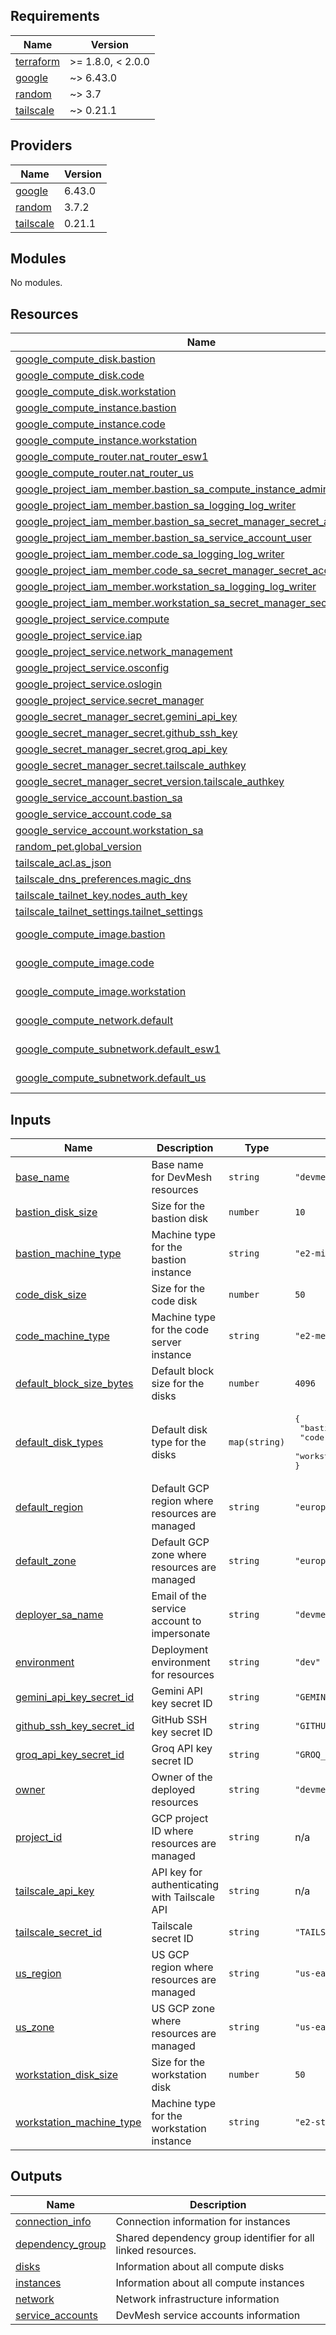 <!-- BEGIN_TF_DOCS -->
## Requirements

| Name | Version |
|------|---------|
| <a name="requirement_terraform"></a> [terraform](#requirement\_terraform) | >= 1.8.0, < 2.0.0 |
| <a name="requirement_google"></a> [google](#requirement\_google) | ~> 6.43.0 |
| <a name="requirement_random"></a> [random](#requirement\_random) | ~> 3.7 |
| <a name="requirement_tailscale"></a> [tailscale](#requirement\_tailscale) | ~> 0.21.1 |

## Providers

| Name | Version |
|------|---------|
| <a name="provider_google"></a> [google](#provider\_google) | 6.43.0 |
| <a name="provider_random"></a> [random](#provider\_random) | 3.7.2 |
| <a name="provider_tailscale"></a> [tailscale](#provider\_tailscale) | 0.21.1 |

## Modules

No modules.

## Resources

| Name | Type |
|------|------|
| [google_compute_disk.bastion](https://registry.terraform.io/providers/hashicorp/google/latest/docs/resources/compute_disk) | resource |
| [google_compute_disk.code](https://registry.terraform.io/providers/hashicorp/google/latest/docs/resources/compute_disk) | resource |
| [google_compute_disk.workstation](https://registry.terraform.io/providers/hashicorp/google/latest/docs/resources/compute_disk) | resource |
| [google_compute_instance.bastion](https://registry.terraform.io/providers/hashicorp/google/latest/docs/resources/compute_instance) | resource |
| [google_compute_instance.code](https://registry.terraform.io/providers/hashicorp/google/latest/docs/resources/compute_instance) | resource |
| [google_compute_instance.workstation](https://registry.terraform.io/providers/hashicorp/google/latest/docs/resources/compute_instance) | resource |
| [google_compute_router.nat_router_esw1](https://registry.terraform.io/providers/hashicorp/google/latest/docs/resources/compute_router) | resource |
| [google_compute_router.nat_router_us](https://registry.terraform.io/providers/hashicorp/google/latest/docs/resources/compute_router) | resource |
| [google_project_iam_member.bastion_sa_compute_instance_admin](https://registry.terraform.io/providers/hashicorp/google/latest/docs/resources/project_iam_member) | resource |
| [google_project_iam_member.bastion_sa_logging_log_writer](https://registry.terraform.io/providers/hashicorp/google/latest/docs/resources/project_iam_member) | resource |
| [google_project_iam_member.bastion_sa_secret_manager_secret_accessor](https://registry.terraform.io/providers/hashicorp/google/latest/docs/resources/project_iam_member) | resource |
| [google_project_iam_member.bastion_sa_service_account_user](https://registry.terraform.io/providers/hashicorp/google/latest/docs/resources/project_iam_member) | resource |
| [google_project_iam_member.code_sa_logging_log_writer](https://registry.terraform.io/providers/hashicorp/google/latest/docs/resources/project_iam_member) | resource |
| [google_project_iam_member.code_sa_secret_manager_secret_accessor](https://registry.terraform.io/providers/hashicorp/google/latest/docs/resources/project_iam_member) | resource |
| [google_project_iam_member.workstation_sa_logging_log_writer](https://registry.terraform.io/providers/hashicorp/google/latest/docs/resources/project_iam_member) | resource |
| [google_project_iam_member.workstation_sa_secret_manager_secret_accessor](https://registry.terraform.io/providers/hashicorp/google/latest/docs/resources/project_iam_member) | resource |
| [google_project_service.compute](https://registry.terraform.io/providers/hashicorp/google/latest/docs/resources/project_service) | resource |
| [google_project_service.iap](https://registry.terraform.io/providers/hashicorp/google/latest/docs/resources/project_service) | resource |
| [google_project_service.network_management](https://registry.terraform.io/providers/hashicorp/google/latest/docs/resources/project_service) | resource |
| [google_project_service.osconfig](https://registry.terraform.io/providers/hashicorp/google/latest/docs/resources/project_service) | resource |
| [google_project_service.oslogin](https://registry.terraform.io/providers/hashicorp/google/latest/docs/resources/project_service) | resource |
| [google_project_service.secret_manager](https://registry.terraform.io/providers/hashicorp/google/latest/docs/resources/project_service) | resource |
| [google_secret_manager_secret.gemini_api_key](https://registry.terraform.io/providers/hashicorp/google/latest/docs/resources/secret_manager_secret) | resource |
| [google_secret_manager_secret.github_ssh_key](https://registry.terraform.io/providers/hashicorp/google/latest/docs/resources/secret_manager_secret) | resource |
| [google_secret_manager_secret.groq_api_key](https://registry.terraform.io/providers/hashicorp/google/latest/docs/resources/secret_manager_secret) | resource |
| [google_secret_manager_secret.tailscale_authkey](https://registry.terraform.io/providers/hashicorp/google/latest/docs/resources/secret_manager_secret) | resource |
| [google_secret_manager_secret_version.tailscale_authkey](https://registry.terraform.io/providers/hashicorp/google/latest/docs/resources/secret_manager_secret_version) | resource |
| [google_service_account.bastion_sa](https://registry.terraform.io/providers/hashicorp/google/latest/docs/resources/service_account) | resource |
| [google_service_account.code_sa](https://registry.terraform.io/providers/hashicorp/google/latest/docs/resources/service_account) | resource |
| [google_service_account.workstation_sa](https://registry.terraform.io/providers/hashicorp/google/latest/docs/resources/service_account) | resource |
| [random_pet.global_version](https://registry.terraform.io/providers/hashicorp/random/latest/docs/resources/pet) | resource |
| [tailscale_acl.as_json](https://registry.terraform.io/providers/tailscale/tailscale/latest/docs/resources/acl) | resource |
| [tailscale_dns_preferences.magic_dns](https://registry.terraform.io/providers/tailscale/tailscale/latest/docs/resources/dns_preferences) | resource |
| [tailscale_tailnet_key.nodes_auth_key](https://registry.terraform.io/providers/tailscale/tailscale/latest/docs/resources/tailnet_key) | resource |
| [tailscale_tailnet_settings.tailnet_settings](https://registry.terraform.io/providers/tailscale/tailscale/latest/docs/resources/tailnet_settings) | resource |
| [google_compute_image.bastion](https://registry.terraform.io/providers/hashicorp/google/latest/docs/data-sources/compute_image) | data source |
| [google_compute_image.code](https://registry.terraform.io/providers/hashicorp/google/latest/docs/data-sources/compute_image) | data source |
| [google_compute_image.workstation](https://registry.terraform.io/providers/hashicorp/google/latest/docs/data-sources/compute_image) | data source |
| [google_compute_network.default](https://registry.terraform.io/providers/hashicorp/google/latest/docs/data-sources/compute_network) | data source |
| [google_compute_subnetwork.default_esw1](https://registry.terraform.io/providers/hashicorp/google/latest/docs/data-sources/compute_subnetwork) | data source |
| [google_compute_subnetwork.default_us](https://registry.terraform.io/providers/hashicorp/google/latest/docs/data-sources/compute_subnetwork) | data source |

## Inputs

| Name | Description | Type | Default | Required |
|------|-------------|------|---------|:--------:|
| <a name="input_base_name"></a> [base\_name](#input\_base\_name) | Base name for DevMesh resources | `string` | `"devmesh"` | no |
| <a name="input_bastion_disk_size"></a> [bastion\_disk\_size](#input\_bastion\_disk\_size) | Size for the bastion disk | `number` | `10` | no |
| <a name="input_bastion_machine_type"></a> [bastion\_machine\_type](#input\_bastion\_machine\_type) | Machine type for the bastion instance | `string` | `"e2-micro"` | no |
| <a name="input_code_disk_size"></a> [code\_disk\_size](#input\_code\_disk\_size) | Size for the code disk | `number` | `50` | no |
| <a name="input_code_machine_type"></a> [code\_machine\_type](#input\_code\_machine\_type) | Machine type for the code server instance | `string` | `"e2-medium"` | no |
| <a name="input_default_block_size_bytes"></a> [default\_block\_size\_bytes](#input\_default\_block\_size\_bytes) | Default block size for the disks | `number` | `4096` | no |
| <a name="input_default_disk_types"></a> [default\_disk\_types](#input\_default\_disk\_types) | Default disk type for the disks | `map(string)` | <pre>{<br>  "bastion": "pd-standard",<br>  "code": "pd-balanced",<br>  "workstation": "pd-balanced"<br>}</pre> | no |
| <a name="input_default_region"></a> [default\_region](#input\_default\_region) | Default GCP region where resources are managed | `string` | `"europe-southwest1"` | no |
| <a name="input_default_zone"></a> [default\_zone](#input\_default\_zone) | Default GCP zone where resources are managed | `string` | `"europe-southwest1-b"` | no |
| <a name="input_deployer_sa_name"></a> [deployer\_sa\_name](#input\_deployer\_sa\_name) | Email of the service account to impersonate | `string` | `"devmesh-infra-admin"` | no |
| <a name="input_environment"></a> [environment](#input\_environment) | Deployment environment for resources | `string` | `"dev"` | no |
| <a name="input_gemini_api_key_secret_id"></a> [gemini\_api\_key\_secret\_id](#input\_gemini\_api\_key\_secret\_id) | Gemini API key secret ID | `string` | `"GEMINI_API_KEY"` | no |
| <a name="input_github_ssh_key_secret_id"></a> [github\_ssh\_key\_secret\_id](#input\_github\_ssh\_key\_secret\_id) | GitHub SSH key secret ID | `string` | `"GITHUB_SSH_KEY"` | no |
| <a name="input_groq_api_key_secret_id"></a> [groq\_api\_key\_secret\_id](#input\_groq\_api\_key\_secret\_id) | Groq API key secret ID | `string` | `"GROQ_API_KEY"` | no |
| <a name="input_owner"></a> [owner](#input\_owner) | Owner of the deployed resources | `string` | `"devmesh-team"` | no |
| <a name="input_project_id"></a> [project\_id](#input\_project\_id) | GCP project ID where resources are managed | `string` | n/a | yes |
| <a name="input_tailscale_api_key"></a> [tailscale\_api\_key](#input\_tailscale\_api\_key) | API key for authenticating with Tailscale API | `string` | n/a | yes |
| <a name="input_tailscale_secret_id"></a> [tailscale\_secret\_id](#input\_tailscale\_secret\_id) | Tailscale secret ID | `string` | `"TAILSCALE_AUTHKEY"` | no |
| <a name="input_us_region"></a> [us\_region](#input\_us\_region) | US GCP region where resources are managed | `string` | `"us-east1"` | no |
| <a name="input_us_zone"></a> [us\_zone](#input\_us\_zone) | US GCP zone where resources are managed | `string` | `"us-east1-b"` | no |
| <a name="input_workstation_disk_size"></a> [workstation\_disk\_size](#input\_workstation\_disk\_size) | Size for the workstation disk | `number` | `50` | no |
| <a name="input_workstation_machine_type"></a> [workstation\_machine\_type](#input\_workstation\_machine\_type) | Machine type for the workstation instance | `string` | `"e2-standard-2"` | no |

## Outputs

| Name | Description |
|------|-------------|
| <a name="output_connection_info"></a> [connection\_info](#output\_connection\_info) | Connection information for instances |
| <a name="output_dependency_group"></a> [dependency\_group](#output\_dependency\_group) | Shared dependency group identifier for all linked resources. |
| <a name="output_disks"></a> [disks](#output\_disks) | Information about all compute disks |
| <a name="output_instances"></a> [instances](#output\_instances) | Information about all compute instances |
| <a name="output_network"></a> [network](#output\_network) | Network infrastructure information |
| <a name="output_service_accounts"></a> [service\_accounts](#output\_service\_accounts) | DevMesh service accounts information |
<!-- END_TF_DOCS -->
